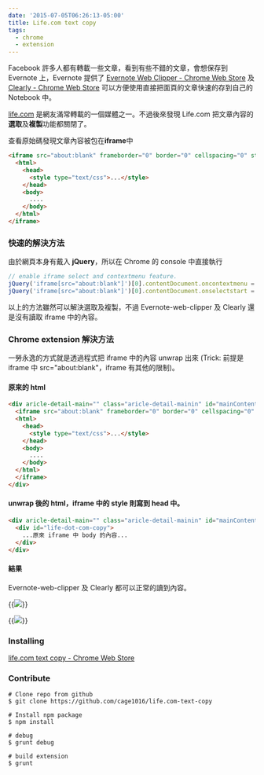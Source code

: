 ```yaml
---
date: '2015-07-05T06:26:13-05:00'
title: Life.com text copy
tags:
  - chrome
  - extension
---
```


Facebook 許多人都有轉載一些文章，看到有些不錯的文章，會想保存到 Evernote 上，Evernote 提供了 [Evernote Web Clipper - Chrome Web Store](https://chrome.google.com/webstore/detail/evernote-web-clipper/pioclpoplcdbaefihamjohnefbikjilc) 及 [Clearly - Chrome Web Store](https://chrome.google.com/webstore/detail/clearly/iooicodkiihhpojmmeghjclgihfjdjhj) 可以方便使用直接把面頁的文章快速的存到自己的 Notebook 中。

[life.com](http://www.life.com.tw) 是網友滿常轉載的一個媒體之一。不過後來發現 Life.com 把文章內容的**選取**及**複製**功能都關閉了。

查看原始碼發現文章內容被包在**iframe**中

```html
<iframe src="about:blank" frameborder="0" border="0" cellspacing="0" style="width: 600px; border: 0px; height: 4887px;">
  <html>
    <head>
      <style type="text/css">...</style>
    </head>
    <body>
      ....
    </body>
  </html>
</iframe>
```

### 快速的解決方法
由於網頁本身有戴入 **jQuery**，所以在 Chrome 的 console 中直接執行

```javascript
// enable iframe select and contextmenu feature.
jQuery('iframe[src="about:blank"]')[0].contentDocument.oncontextmenu = function(){return true;}
jQuery('iframe[src="about:blank"]')[0].contentDocument.onselectstart = function(){return true;}
```

以上的方法雖然可以解決選取及複製，不過 Evernote-web-clipper 及 Clearly 還是沒有讀取 iframe 中的內容。

### Chrome extension 解決方法
一勞永逸的方式就是透過程式把 iframe 中的內容 unwrap 出來 (Trick: 前提是 iframe 中 src="about:blank"，iframe 有其他的限制)。

#### 原來的 html

```html
<div aricle-detail-main="" class="aricle-detail-mainin" id="mainContent">
  <iframe src="about:blank" frameborder="0" border="0" cellspacing="0" style="width: 600px; border: 0px; height: 4887px;">
  <html>
    <head>
      <style type="text/css">...</style>
    </head>
    <body>
      ....
    </body>
  </html>  
  </iframe>
</div>
```

#### unwrap 後的 html，iframe 中的 style 則寫到 head 中。

```html
<div aricle-detail-main="" class="aricle-detail-mainin" id="mainContent">
  <div id="life-dot-com-copy">
    ...原來 iframe 中 body 的內容...
  </div>
</div>
```

#### 結果
Evernote-web-clipper 及 Clearly 都可以正常的讀到內容。

{{<img src="/posts/life-dot-com-text-copy/life-dom-copy-text-1.png">}}

{{<img src="/posts/life-dot-com-text-copy/life-dom-copy-text-2.png">}}

### Installing
[life.com text copy - Chrome Web Store](https://chrome.google.com/webstore/detail/lifecom-text-copy/oelpalillkokjbeojomcpkafgoelilbk?hl=en&gl=TW)

### Contribute

```shell
# Clone repo from github
$ git clone https://github.com/cage1016/life.com-text-copy

# Install npm package
$ npm install

# debug
$ grunt debug

# build extension
$ grunt
```
